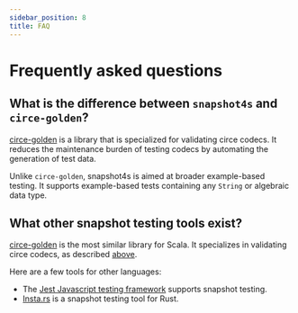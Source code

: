 ```yaml
---
sidebar_position: 8
title: FAQ
---
```


# Frequently asked questions

## What is the difference between `snapshot4s` and `circe-golden`?

[circe-golden](https://github.com/circe/circe-golden) is a library that is specialized for validating circe codecs. It reduces the maintenance burden of testing codecs by automating the generation of test data.

Unlike `circe-golden`, snapshot4s is aimed at broader example-based testing. It supports example-based tests containing any `String` or algebraic data type.

## What other snapshot testing tools exist?

[circe-golden](https://github.com/circe/circe-golden) is the most similar library for Scala. It specializes in validating circe codecs, as described [above](#what-is-the-difference-between-snapshot4s-and-circe-golden). 

Here are a few tools for other languages:
 - The [Jest Javascript testing framework](https://jestjs.io/docs/snapshot-testing) supports snapshot testing.
 - [Insta.rs](https://insta.rs/) is a snapshot testing tool for Rust.
